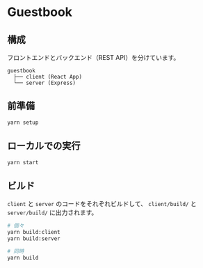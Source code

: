 # Guestbook

## 構成

フロントエンドとバックエンド（REST API）を分けています。

```
guestbook
  ├── client (React App)
  └── server (Express)
```

## 前準備

```sh
yarn setup
```

## ローカルでの実行

```sh
yarn start
```

## ビルド

`client` と `server` のコードをそれぞれビルドして、 `client/build/` と `server/build/` に出力されます。

```sh
# 個々
yarn build:client
yarn build:server

# 同時
yarn build
```
